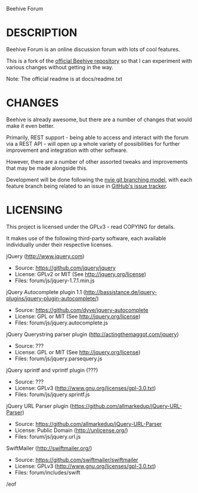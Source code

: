 Beehive Forum


DESCRIPTION
===========

Beehive Forum is an online discussion forum with lots of cool features.

This is a fork of the [official Beehive repository](https://github.com/BeehiveForum/BeehiveForum)
so that I can experiment with various changes without getting in the way.

Note: The official readme is at docs/readme.txt



CHANGES
=======

Beehive is already awesome, but there are a number of changes that would make it even better.

Primarily, REST support - being able to access and interact with the forum via a REST API - will open up a whole variety of possibilities for further improvement and integration with other software.

However, there are a number of other assorted tweaks and improvements that may be made alongside this.

Development will be done following the [nvie git branching model](http://nvie.com/posts/a-successful-git-branching-model/), with each feature branch being related to an issue in [GitHub's issue tracker](https://github.com/boughtonp/BeehiveForum/issues).



LICENSING
=========

This project is licensed under the GPLv3 - read COPYING for details.

It makes use of the following third-party software, each available individually 
under their respective licenses.

jQuery (http://www.jquery.com)
* Source: https://github.com/jquery/jquery
* License: GPLv2 or MIT (See http://jquery.org/license)
* Files: forum/js/jquery-1.7.1.min.js

jQuery Autocomplete plugin 1.1 (http://bassistance.de/jquery-plugins/jquery-plugin-autocomplete/)
* Source: https://github.com/dyve/jquery-autocomplete
* License: GPL or MIT (See http://jquery.org/license)
* Files: forum/js/jquery.autocomplete.js

jQuery Querystring parser plugin (http://actingthemaggot.com/jquery)
* Source: ???
* License: GPL or MIT (See http://jquery.org/license)
* Files: forum/js/jquery.parsequery.js

jQuery sprintf and vprintf plugin (???)
* Source: ???
* License: GPLv3 (http://www.gnu.org/licenses/gpl-3.0.txt)
* Files: forum/js/jquery.sprintf.js

jQuery URL Parser plugin (https://github.com/allmarkedup/jQuery-URL-Parser)
* Source: https://github.com/allmarkedup/jQuery-URL-Parser
* License: Public Domain (http://unlicense.org/)
* Files: forum/js/jquery.url.js

SwiftMailer (http://swiftmailer.org/)
* Source: https://github.com/swiftmailer/swiftmailer
* License: GPLv3 (http://www.gnu.org/licenses/gpl-3.0.txt)
* Files: forum/includes/swift



/eof